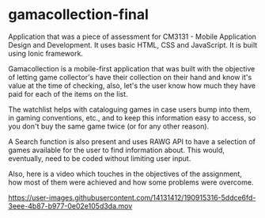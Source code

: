 # gamacollection-final

Application that was a piece of assessment for CM3131 - Mobile Application Design and Development. It uses basic HTML, CSS and JavaScript. It is built using Ionic framework.

Gamacollection is a mobile-first application that was built with the objective of letting game collector's have their collection on their hand and know it's value at the time of checking, also, let's the user know how much they have paid for each of the items on the list.

The watchlist helps with cataloguing games in case users bump into them, in gaming conventions, etc., and to keep this information easy to access, so you don't buy the same game twice (or for any other reason).

A Search function is also present and uses RAWG API to have a selection of games available for the user to find information about. This would, eventually, need to be coded without limiting user input.


Also, here is a video which touches in the objectives of the assignment, how most of them were achieved and how some problems were overcome.

https://user-images.githubusercontent.com/14131412/190915316-5ddce6fd-3eee-4b87-b977-0e02e105d3da.mov
